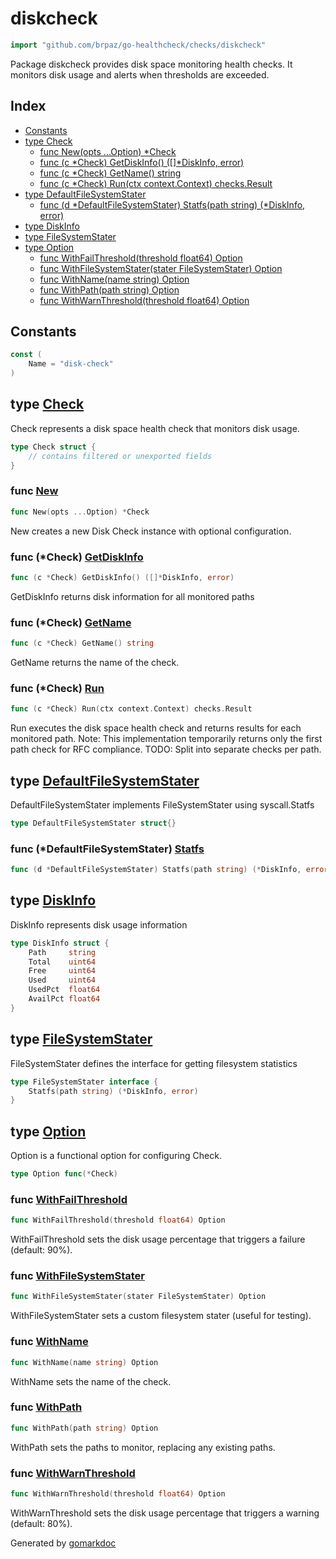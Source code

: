 <!-- Code generated by gomarkdoc. DO NOT EDIT -->

# diskcheck

```go
import "github.com/brpaz/go-healthcheck/checks/diskcheck"
```

Package diskcheck provides disk space monitoring health checks. It monitors disk usage and alerts when thresholds are exceeded.

## Index

- [Constants](<#constants>)
- [type Check](<#Check>)
  - [func New\(opts ...Option\) \*Check](<#New>)
  - [func \(c \*Check\) GetDiskInfo\(\) \(\[\]\*DiskInfo, error\)](<#Check.GetDiskInfo>)
  - [func \(c \*Check\) GetName\(\) string](<#Check.GetName>)
  - [func \(c \*Check\) Run\(ctx context.Context\) checks.Result](<#Check.Run>)
- [type DefaultFileSystemStater](<#DefaultFileSystemStater>)
  - [func \(d \*DefaultFileSystemStater\) Statfs\(path string\) \(\*DiskInfo, error\)](<#DefaultFileSystemStater.Statfs>)
- [type DiskInfo](<#DiskInfo>)
- [type FileSystemStater](<#FileSystemStater>)
- [type Option](<#Option>)
  - [func WithFailThreshold\(threshold float64\) Option](<#WithFailThreshold>)
  - [func WithFileSystemStater\(stater FileSystemStater\) Option](<#WithFileSystemStater>)
  - [func WithName\(name string\) Option](<#WithName>)
  - [func WithPath\(path string\) Option](<#WithPath>)
  - [func WithWarnThreshold\(threshold float64\) Option](<#WithWarnThreshold>)


## Constants

<a name="Name"></a>

```go
const (
    Name = "disk-check"
)
```

<a name="Check"></a>
## type [Check](<https://github.com/brpaz/go-healthcheck/blob/master/checks/diskcheck/check.go#L28-L34>)

Check represents a disk space health check that monitors disk usage.

```go
type Check struct {
    // contains filtered or unexported fields
}
```

<a name="New"></a>
### func [New](<https://github.com/brpaz/go-healthcheck/blob/master/checks/diskcheck/check.go#L75>)

```go
func New(opts ...Option) *Check
```

New creates a new Disk Check instance with optional configuration.

<a name="Check.GetDiskInfo"></a>
### func \(\*Check\) [GetDiskInfo](<https://github.com/brpaz/go-healthcheck/blob/master/checks/diskcheck/check.go#L130>)

```go
func (c *Check) GetDiskInfo() ([]*DiskInfo, error)
```

GetDiskInfo returns disk information for all monitored paths

<a name="Check.GetName"></a>
### func \(\*Check\) [GetName](<https://github.com/brpaz/go-healthcheck/blob/master/checks/diskcheck/check.go#L92>)

```go
func (c *Check) GetName() string
```

GetName returns the name of the check.

<a name="Check.Run"></a>
### func \(\*Check\) [Run](<https://github.com/brpaz/go-healthcheck/blob/master/checks/diskcheck/check.go#L99>)

```go
func (c *Check) Run(ctx context.Context) checks.Result
```

Run executes the disk space health check and returns results for each monitored path. Note: This implementation temporarily returns only the first path check for RFC compliance. TODO: Split into separate checks per path.

<a name="DefaultFileSystemStater"></a>
## type [DefaultFileSystemStater](<https://github.com/brpaz/go-healthcheck/blob/master/checks/diskcheck/reader.go#L14>)

DefaultFileSystemStater implements FileSystemStater using syscall.Statfs

```go
type DefaultFileSystemStater struct{}
```

<a name="DefaultFileSystemStater.Statfs"></a>
### func \(\*DefaultFileSystemStater\) [Statfs](<https://github.com/brpaz/go-healthcheck/blob/master/checks/diskcheck/reader.go#L16>)

```go
func (d *DefaultFileSystemStater) Statfs(path string) (*DiskInfo, error)
```



<a name="DiskInfo"></a>
## type [DiskInfo](<https://github.com/brpaz/go-healthcheck/blob/master/checks/diskcheck/check.go#L18-L25>)

DiskInfo represents disk usage information

```go
type DiskInfo struct {
    Path     string
    Total    uint64
    Free     uint64
    Used     uint64
    UsedPct  float64
    AvailPct float64
}
```

<a name="FileSystemStater"></a>
## type [FileSystemStater](<https://github.com/brpaz/go-healthcheck/blob/master/checks/diskcheck/reader.go#L9-L11>)

FileSystemStater defines the interface for getting filesystem statistics

```go
type FileSystemStater interface {
    Statfs(path string) (*DiskInfo, error)
}
```

<a name="Option"></a>
## type [Option](<https://github.com/brpaz/go-healthcheck/blob/master/checks/diskcheck/check.go#L37>)

Option is a functional option for configuring Check.

```go
type Option func(*Check)
```

<a name="WithFailThreshold"></a>
### func [WithFailThreshold](<https://github.com/brpaz/go-healthcheck/blob/master/checks/diskcheck/check.go#L61>)

```go
func WithFailThreshold(threshold float64) Option
```

WithFailThreshold sets the disk usage percentage that triggers a failure \(default: 90%\).

<a name="WithFileSystemStater"></a>
### func [WithFileSystemStater](<https://github.com/brpaz/go-healthcheck/blob/master/checks/diskcheck/check.go#L68>)

```go
func WithFileSystemStater(stater FileSystemStater) Option
```

WithFileSystemStater sets a custom filesystem stater \(useful for testing\).

<a name="WithName"></a>
### func [WithName](<https://github.com/brpaz/go-healthcheck/blob/master/checks/diskcheck/check.go#L40>)

```go
func WithName(name string) Option
```

WithName sets the name of the check.

<a name="WithPath"></a>
### func [WithPath](<https://github.com/brpaz/go-healthcheck/blob/master/checks/diskcheck/check.go#L47>)

```go
func WithPath(path string) Option
```

WithPath sets the paths to monitor, replacing any existing paths.

<a name="WithWarnThreshold"></a>
### func [WithWarnThreshold](<https://github.com/brpaz/go-healthcheck/blob/master/checks/diskcheck/check.go#L54>)

```go
func WithWarnThreshold(threshold float64) Option
```

WithWarnThreshold sets the disk usage percentage that triggers a warning \(default: 80%\).

Generated by [gomarkdoc](<https://github.com/princjef/gomarkdoc>)
